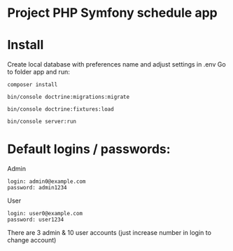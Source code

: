 # Project PHP Symfony schedule app
# Install
Create local database with preferences name and adjust settings in .env
Go to folder app and run:
```
composer install
```
```
bin/console doctrine:migrations:migrate
```
```
bin/console doctrine:fixtures:load
```
```
bin/console server:run
```
# Default logins / passwords:
Admin
```
login: admin0@example.com
password: admin1234
```
User
```
login: user0@example.com
password: user1234
```
There are 3 admin & 10 user accounts (just increase number in login to change account)
